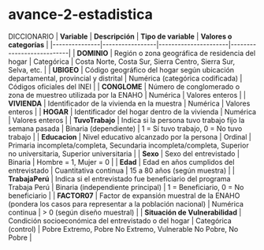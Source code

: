 # avance-2-estadistica

DICCIONARIO
| **Variable** | **Descripción** | **Tipo de variable** | **Valores o categorías** |
|---------------|-----------------|----------------------|---------------------------|
| **DOMINIO** | Región o zona geográfica de residencia del hogar | Categórica | Costa Norte, Costa Sur, Sierra Centro, Sierra Sur, Selva, etc. |
| **UBIGEO** | Código geográfico del hogar según ubicación departamental, provincial y distrital | Numérica (categórica codificada) | Códigos oficiales del INEI |
| **CONGLOME** | Número de conglomerado o zona de muestreo utilizada por la ENAHO | Numérica | Valores enteros |
| **VIVIENDA** | Identificador de la vivienda en la muestra | Numérica | Valores enteros |
| **HOGAR** | Identificador del hogar dentro de la vivienda | Numérica | Valores enteros |
| **TuvoTrabajo** | Indica si la persona tuvo trabajo fijo la semana pasada | Binaria (dependiente) | 1 = Sí tuvo trabajo, 0 = No tuvo trabajo |
| **Educacion** | Nivel educativo alcanzado por la persona | Ordinal | Primaria incompleta/completa, Secundaria incompleta/completa, Superior no universitaria, Superior universitaria |
| **Sexo** | Sexo del entrevistado | Binaria | Hombre = 1, Mujer = 0 |
| **Edad** | Edad en años cumplidos del entrevistado | Cuantitativa continua | 15 a 80 años (según muestra) |
| **TrabajaPerú** | Indica si el entrevistado fue beneficiario del programa Trabaja Perú | Binaria (independiente principal) | 1 = Beneficiario, 0 = No beneficiario |
| **FACTOR07** | Factor de expansión muestral de la ENAHO (pondera los casos para representar a la población nacional) | Numérica continua | > 0 (según diseño muestral) |
| **Situación de Vulnerabilidad** | Condición socioeconómica del entrevistado o del hogar | Categórica (control) | Pobre Extremo, Pobre No Extremo, Vulnerable No Pobre, No Pobre |

